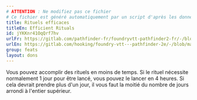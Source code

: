 ```yaml
---
# ATTENTION : Ne modifiez pas ce fichier
# Ce fichier est généré automatiquement par un script d'après les données du module Foundry VTT officiel et de sa traduction
title: Rituels efficaces
titleEn: Efficient Rituals
id: jYKKnr41OqQrf7hv
urlFr: https://gitlab.com/pathfinder-fr/foundryvtt-pathfinder2-fr/-/blob/master/data/feats/jYKKnr41OqQrf7hv.htm
urlEn: https://gitlab.com/hooking/foundry-vtt---pathfinder-2e/-/blob/master/packs/data/feats.db/efficient-rituals.json
group: feats
layout: dons
---
```

Vous pouvez accomplir des rituels en moins de temps. Si le rituel nécessite normalement 1 jour pour être lancé, vous pouvez le lancer en 4 heures. Si cela devrait prendre plus d'un jour, il vous faut la moitié du nombre de jours arrondi à l'entier supérieur.


